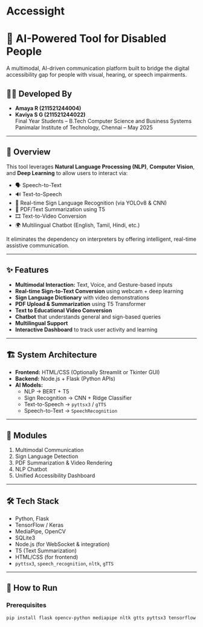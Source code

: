 # Accessight

# 🧠 AI-Powered Tool for Disabled People

A multimodal, AI-driven communication platform built to bridge the digital accessibility gap for people with visual, hearing, or speech impairments.

## 👩‍💻 Developed By

- **Amaya R (211521244004)**
- **Kaviya S G (211521244022)**  
Final Year Students – B.Tech Computer Science and Business Systems  
Panimalar Institute of Technology, Chennai – May 2025

---

## 📌 Overview

This tool leverages **Natural Language Processing (NLP)**, **Computer Vision**, and **Deep Learning** to allow users to interact via:

- 🗣 Speech-to-Text  
- 🔊 Text-to-Speech  
- 🤟 Real-time Sign Language Recognition (via YOLOv8 & CNN)  
- 📄 PDF/Text Summarization using T5  
- 🎞️ Text-to-Video Conversion  
- 🌍 Multilingual Chatbot (English, Tamil, Hindi, etc.)

It eliminates the dependency on interpreters by offering intelligent, real-time assistive communication.

---

## ✨ Features

- **Multimodal Interaction:** Text, Voice, and Gesture-based inputs  
- **Real-time Sign-to-Text Conversion** using webcam + deep learning  
- **Sign Language Dictionary** with video demonstrations  
- **PDF Upload & Summarization** using T5 Transformer  
- **Text to Educational Video Conversion**  
- **Chatbot** that understands general and sign-based queries  
- **Multilingual Support**  
- **Interactive Dashboard** to track user activity and learning

---

## 🏗️ System Architecture

- **Frontend:** HTML/CSS (Optionally Streamlit or Tkinter GUI)
- **Backend:** Node.js + Flask (Python APIs)
- **AI Models:**  
  - NLP → BERT + T5  
  - Sign Recognition → CNN + Ridge Classifier  
  - Text-to-Speech → `pyttsx3` / `gTTS`  
  - Speech-to-Text → `SpeechRecognition`

---

## 📁 Modules

1. Multimodal Communication  
2. Sign Language Detection  
3. PDF Summarization & Video Rendering  
4. NLP Chatbot  
5. Unified Accessibility Dashboard  

---

## 🛠 Tech Stack

- Python, Flask
- TensorFlow / Keras
- MediaPipe, OpenCV
- SQLite3
- Node.js (for WebSocket & integration)
- T5 (Text Summarization)
- HTML/CSS (for frontend)
- `pyttsx3`, `speech_recognition`, `nltk`, `gTTS`

---

## 🚀 How to Run

### Prerequisites

```bash
pip install flask opencv-python mediapipe nltk gtts pyttsx3 tensorflow transformers
